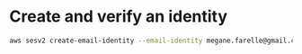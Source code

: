 # Create and verify an identity
```bash
aws sesv2 create-email-identity --email-identity megane.farelle@gmail.com
```
